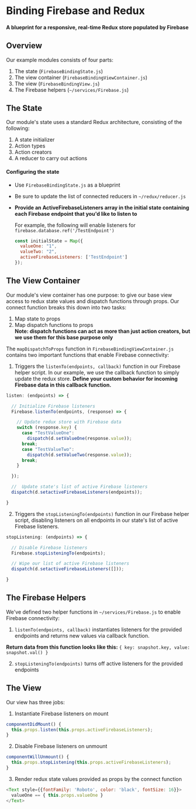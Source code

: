 # Binding Firebase and Redux
#### A blueprint for a responsive, real-time Redux store populated by Firebase

## Overview
Our example modules consists of four parts:
  1. The state (`FirebaseBindingState.js`)
  2. The view container (`FirebaseBindingViewContainer.js`)
  3. The view (`FirebaseBindingView.js`)
  4. The Firebase helpers (`~/services/Firebase.js`)

## The State
Our module's state uses a standard Redux architecture, consisting of the following:
  1. A state initializer
  2. Action types
  3. Action creators
  4. A reducer to carry out actions

#### Configuring the state
* Use `FirebaseBindingState.js` as a blueprint
* Be sure to update the list of connected reducers in `~/redux/reducer.js`
* **Provide an ActiveFirebaseListeners array in the initial state containing each Firebase endpoint that you'd like to listen to**

  For example, the following will enable listeners for `firebase.database.ref('/TestEndpoint')`

  ```javascript
  const initialState = Map({
    valueOne: "1",
    valueTwo: "2",
    activeFirebaseListeners: ['TestEndpoint']
  });
  ```

## The View Container
Our module's view container has one purpose: to give our base view access to redux state values and dispatch functions through props.
Our connect function breaks this down into two tasks:
  1. Map state to props
  2. Map dispatch functions to props  
    **Note: dispatch functions can act as more than just action creators, but we use them for this base purpose only**

The `mapDispatchToProps` function in `FirebaseBindingViewContainer.js` contains two important functions that enable Firebase connectivity:
  1. Triggers the `listenTo(endpoints, callback)` function in our Firebase helper script. In our example, we use the callback function to simply update the redux store. **Define your custom behavior for incoming Firebase data in this callback function.**
  ```javascript
  listen: (endpoints) => {

    // Initialize Firebase listeners
    Firebase.listenTo(endpoints, (response) => {

      // Update redux store with Firebase data
      switch (response.key) {
        case "TestValueOne":
          dispatch(d.setValueOne(response.value));
        break;
        case "TestValueTwo":
          dispatch(d.setValueTwo(response.value));
        break;
      }

    });

    //  Update state's list of active Firebase listeners
    dispatch(d.setactiveFirebaseListeners(endpoints));

  }
  ```

  2.  Triggers the `stopListeningTo(endpoints)` function in our Firebase helper script, disabling listeners on all endpoints in our state's list of active Firebase listeners.
  ```javascript
  stopListening: (endpoints) => {

    // Disable Firebase listeners
    Firebase.stopListeningTo(endpoints);

    // Wipe our list of active Firebase listeners
    dispatch(d.setactiveFirebaseListeners([]));

  }
  ```

## The Firebase Helpers
We've defined two helper functions in `~/services/Firebase.js` to enable Firebase connectivity:
  1. `listenTo(endpoints, callback)` instantiates listeners for the provided endpoints and returns new values via callback function.

  **Return data from this function looks like this:** `{ key: snapshot.key, value: snapshot.val() }`

  2. `stopListeningTo(endpoints)` turns off active listeners for the provided endpoints

## The View
Our view has three jobs:
  1. Instantiate Firebase listeners on mount

  ```javascript
  componentDidMount() {
    this.props.listen(this.props.activeFirebaseListeners);
  }
  ```
  2. Disable Firebase listeners on unmount

  ```javascript
  componentWillUnmount() {
    this.props.stopListening(this.props.activeFirebaseListeners);
  }
  ```

  3. Render redux state values provided as props by the connect function

  ```javascript
  <Text style={{fontFamily: 'Roboto', color: 'black', fontSize: 16}}>
    valueOne == { this.props.valueOne }
  </Text>
  ```
